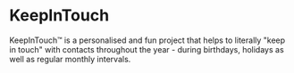 # KeepInTouch
KeepInTouch™ is a personalised and fun project that helps to literally "keep in touch" with contacts throughout the year - during birthdays, holidays as well as regular monthly intervals.
